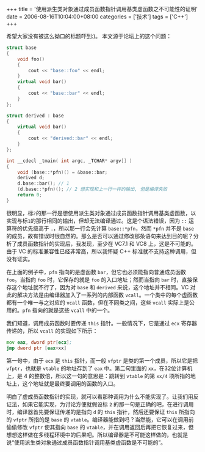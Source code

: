 +++
title = '使用派生类对象通过成员函数指针调用基类虚函数之不可能性的证明'
date = 2006-08-16T10:04:00+08:00
categories = ['技术']
tags = ['C++']
+++

希望大家没有被这么拗口的标题吓到:)。 本文源于论坛上的这个问题：

```cpp
struct base
{ 
	void foo() 
	{ 
		cout << "base::foo" << endl; 
	} 
	virtual void bar() 
	{ 
		cout << "base::bar" << endl; 
	} 
}; 

struct derived : base 
{ 
	virtual void bar() 
	{ 
		cout << "derived::bar" << endl; 
	} 
}; 

int __cdecl _tmain( int argc, _TCHAR* argv[] ) 
{ 
	void (base::*pfn)() = &base::bar; 
	derived d; 
	d.base::bar(); // 1 
	(d.base::*pfn)(); // 2 想实现和上一行一样的输出, 但是编译失败 
	return 0; 
}
```

很明显，标`2`的那一行是想使用派生类对象通过成员函数指针调用基类虚函数，以实现与标`1`的那行相同的输出，但却无法编译通过。这是个语法错误，因为 `::` 运算符的优先级高于 `.`，所以那一行会先计算 `base::*pfn`，然而 `*pfn` 并不是 `base` 的成员，故有错误时很自然的。那么是否可以通过修改那条语句来达到目的呢？分析了成员函数指针的实现后，我发现，至少在 VC7.1 和 VC8 上，这是不可能的。由于 VC 的标准兼容性已经非常高，所以我怀疑 C++ 标准就不支持这种调用，但没有证实。

在上面的例子中，`pfn` 指向的是虚函数 `bar`，但它也必须能指向普通成员函数 `foo`。当指向 `foo` 时，它保存的就是 `foo` 的入口地址；然而当指向 `bar` 时，直接保存这个地址就不行了，因为对 `base` 和 `derived` 来说，这个地址并不相同。VC 对此的解决方法是由编译器加入了一系列的内部函数 `vcall`。一个类中的每个虚函数都有一个唯一与之对应的 `vcall` 函数，但在不同类之间，这些 `vcall` 实际上是公用的。`pfn` 指向的就是这些 `vcall` 中的一个。

我们知道，调用成员函数时要传递 `this` 指针。一般情况下，它是通过 `ecx` 寄存器传递的，所以 `vcall` 的实现如下所示：

```asm
mov eax, dword ptr[ecx]; 
jmp dword ptr [eax+xx]
```

第一句中，由于 `ecx` 是 `this` 指针，而一般 `vfptr` 是类的第一个成员，所以它是把 `vfptr`，也就是 `vtable` 的地址存到了 `eax` 中。第二句里面的 `xx`，在32位计算机上，是 4 的整数倍，所以这一句的意思是：跳转到 `vtable` 的第 `xx/4` 项所指的地址上，这个地址就是最终要调用的函数的入口。

明白了虚成员函数指针的实现，就可以看那种调用为什么不能实现了。让我们用反证法，如果它能实现，为讨论方便就假设标 `2` 的那一句是正确的吧，在进行调用时，编译器首先要保证传递的是指向 `d` 的 `this` 指针，然后还要保证 `this` 所指向的 `vfptr` 所指的是 `base` 的 `vtable`。编译器能做到吗？当然能，它可以在调用前偷偷修改 `vfptr` 使其指向 `base` 的 `vtable`，并在调用返回后再把它恢复过来，但想想这样做在多线程环境中的后果吧。所以编译器是不可能这样做的，也就是说“使用派生类对象通过成员函数指针调用基类虚函数是不可能的”。
